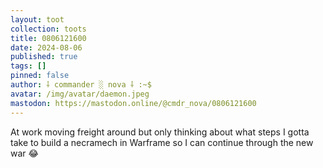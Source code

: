 ```yaml
---
layout: toot
collection: toots
title: 0806121600
date: 2024-08-06
published: true
tags: []
pinned: false
author: ⸸ commander ░ nova ⸸ :~$
avatar: /img/avatar/daemon.jpeg
mastodon: https://mastodon.online/@cmdr_nova/0806121600
---
```


At work moving freight around but only thinking about what steps I gotta take to build a necramech in Warframe so I can continue through the new war 😂
